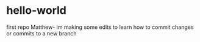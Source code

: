 # hello-world
first repo
Matthew- im making some edits to learn how to commit changes or commits to a new branch
